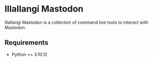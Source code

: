 # Illallangi Mastodon

Illallangi Mastodon is a collection of command line tools to interact with Mastodon.

## Requirements

- Python >= 3.10.12
